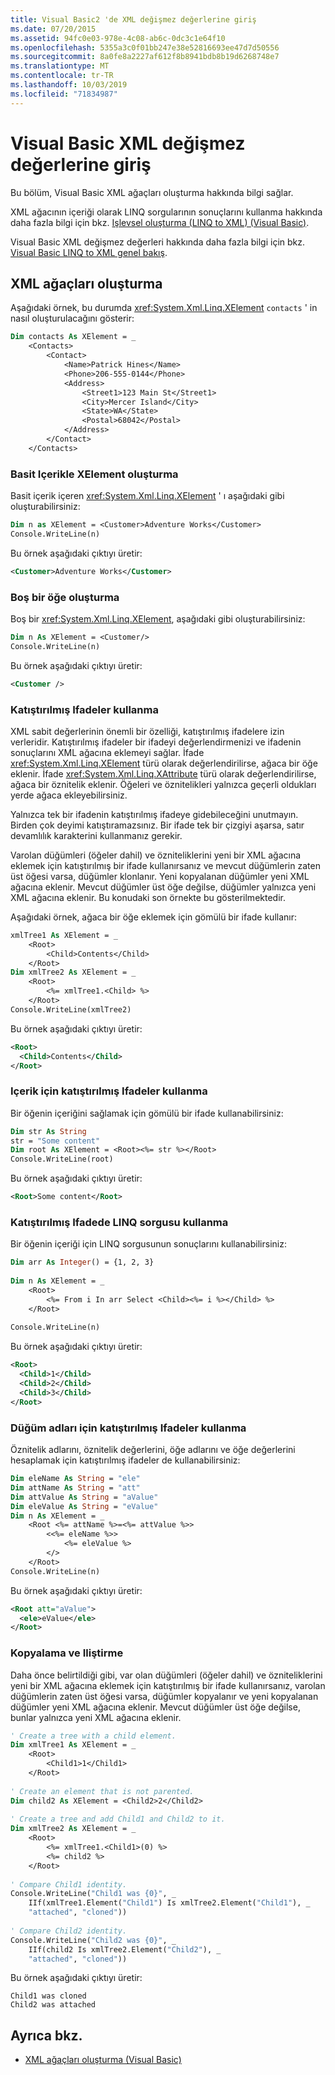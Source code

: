 ```yaml
---
title: Visual Basic2 'de XML değişmez değerlerine giriş
ms.date: 07/20/2015
ms.assetid: 94fc0e03-978e-4c08-ab6c-0dc3c1e64f10
ms.openlocfilehash: 5355a3c0f01bb247e38e52816693ee47d7d50556
ms.sourcegitcommit: 8a0fe8a2227af612f8b8941bdb8b19d6268748e7
ms.translationtype: MT
ms.contentlocale: tr-TR
ms.lasthandoff: 10/03/2019
ms.locfileid: "71834987"
---
```

# <a name="introduction-to-xml-literals-in-visual-basic"></a>Visual Basic XML değişmez değerlerine giriş
Bu bölüm, Visual Basic XML ağaçları oluşturma hakkında bilgi sağlar.  
  
 XML ağacının içeriği olarak LINQ sorgularının sonuçlarını kullanma hakkında daha fazla bilgi için bkz. [Işlevsel oluşturma (LINQ to XML) (Visual Basic)](../../../../visual-basic/programming-guide/concepts/linq/functional-construction-linq-to-xml.md).  
  
 Visual Basic XML değişmez değerleri hakkında daha fazla bilgi için bkz. [Visual Basic LINQ to XML genel bakış](../../../../visual-basic/programming-guide/language-features/xml/overview-of-linq-to-xml.md).  
  
## <a name="creating-xml-trees"></a>XML ağaçları oluşturma  
 Aşağıdaki örnek, bu durumda <xref:System.Xml.Linq.XElement> `contacts` ' in nasıl oluşturulacağını gösterir:  
  
```vb  
Dim contacts As XElement = _  
    <Contacts>  
        <Contact>  
            <Name>Patrick Hines</Name>  
            <Phone>206-555-0144</Phone>  
            <Address>  
                <Street1>123 Main St</Street1>  
                <City>Mercer Island</City>  
                <State>WA</State>  
                <Postal>68042</Postal>  
            </Address>  
        </Contact>  
    </Contacts>  
```  
  
### <a name="creating-an-xelement-with-simple-content"></a>Basit Içerikle XElement oluşturma  
 Basit içerik içeren <xref:System.Xml.Linq.XElement> ' ı aşağıdaki gibi oluşturabilirsiniz:  
  
```vb  
Dim n as XElement = <Customer>Adventure Works</Customer>  
Console.WriteLine(n)   
```  
  
 Bu örnek aşağıdaki çıktıyı üretir:  
  
```xml  
<Customer>Adventure Works</Customer>  
```  
  
### <a name="creating-an-empty-element"></a>Boş bir öğe oluşturma  
 Boş bir <xref:System.Xml.Linq.XElement>, aşağıdaki gibi oluşturabilirsiniz:  
  
```vb  
Dim n As XElement = <Customer/>  
Console.WriteLine(n)  
```  
  
 Bu örnek aşağıdaki çıktıyı üretir:  
  
```xml  
<Customer />  
```  
  
### <a name="using-embedded-expressions"></a>Katıştırılmış Ifadeler kullanma  
 XML sabit değerlerinin önemli bir özelliği, katıştırılmış ifadelere izin verleridir. Katıştırılmış ifadeler bir ifadeyi değerlendirmenizi ve ifadenin sonuçlarını XML ağacına eklemeyi sağlar. İfade <xref:System.Xml.Linq.XElement> türü olarak değerlendirilirse, ağaca bir öğe eklenir. İfade <xref:System.Xml.Linq.XAttribute> türü olarak değerlendirilirse, ağaca bir öznitelik eklenir. Öğeleri ve öznitelikleri yalnızca geçerli oldukları yerde ağaca ekleyebilirsiniz.  
  
 Yalnızca tek bir ifadenin katıştırılmış ifadeye gidebileceğini unutmayın. Birden çok deyimi katıştıramazsınız. Bir ifade tek bir çizgiyi aşarsa, satır devamlılık karakterini kullanmanız gerekir.  
  
 Varolan düğümleri (öğeler dahil) ve özniteliklerini yeni bir XML ağacına eklemek için katıştırılmış bir ifade kullanırsanız ve mevcut düğümlerin zaten üst öğesi varsa, düğümler klonlanır. Yeni kopyalanan düğümler yeni XML ağacına eklenir. Mevcut düğümler üst öğe değilse, düğümler yalnızca yeni XML ağacına eklenir. Bu konudaki son örnekte bu gösterilmektedir.  
  
 Aşağıdaki örnek, ağaca bir öğe eklemek için gömülü bir ifade kullanır:  
  
```vb  
xmlTree1 As XElement = _  
    <Root>  
        <Child>Contents</Child>  
    </Root>  
Dim xmlTree2 As XElement = _  
    <Root>  
        <%= xmlTree1.<Child> %>  
    </Root>  
Console.WriteLine(xmlTree2)  
```  
  
 Bu örnek aşağıdaki çıktıyı üretir:  
  
```xml  
<Root>  
  <Child>Contents</Child>  
</Root>  
```  
  
### <a name="using-embedded-expressions-for-content"></a>Içerik için katıştırılmış Ifadeler kullanma  
 Bir öğenin içeriğini sağlamak için gömülü bir ifade kullanabilirsiniz:  
  
```vb  
Dim str As String  
str = "Some content"  
Dim root As XElement = <Root><%= str %></Root>  
Console.WriteLine(root)  
```  
  
 Bu örnek aşağıdaki çıktıyı üretir:  
  
```xml  
<Root>Some content</Root>  
```  
  
### <a name="using-a-linq-query-in-an-embedded-expression"></a>Katıştırılmış Ifadede LINQ sorgusu kullanma  
 Bir öğenin içeriği için LINQ sorgusunun sonuçlarını kullanabilirsiniz:  
  
```vb  
Dim arr As Integer() = {1, 2, 3}  
  
Dim n As XElement = _  
    <Root>  
        <%= From i In arr Select <Child><%= i %></Child> %>  
    </Root>  
  
Console.WriteLine(n)  
```  
  
 Bu örnek aşağıdaki çıktıyı üretir:  
  
```xml  
<Root>  
  <Child>1</Child>  
  <Child>2</Child>  
  <Child>3</Child>  
</Root>  
```  
  
### <a name="using-embedded-expressions-for-node-names"></a>Düğüm adları için katıştırılmış Ifadeler kullanma  
 Öznitelik adlarını, öznitelik değerlerini, öğe adlarını ve öğe değerlerini hesaplamak için katıştırılmış ifadeler de kullanabilirsiniz:  
  
```vb  
Dim eleName As String = "ele"  
Dim attName As String = "att"  
Dim attValue As String = "aValue"  
Dim eleValue As String = "eValue"  
Dim n As XElement = _  
    <Root <%= attName %>=<%= attValue %>>  
        <<%= eleName %>>  
            <%= eleValue %>  
        </>  
    </Root>  
Console.WriteLine(n)  
```  
  
 Bu örnek aşağıdaki çıktıyı üretir:  
  
```xml  
<Root att="aValue">  
  <ele>eValue</ele>  
</Root>  
```  
  
### <a name="cloning-vs-attaching"></a>Kopyalama ve Iliştirme  
 Daha önce belirtildiği gibi, var olan düğümleri (öğeler dahil) ve özniteliklerini yeni bir XML ağacına eklemek için katıştırılmış bir ifade kullanırsanız, varolan düğümlerin zaten üst öğesi varsa, düğümler kopyalanır ve yeni kopyalanan düğümler yeni XML ağacına eklenir. Mevcut düğümler üst öğe değilse, bunlar yalnızca yeni XML ağacına eklenir.  
  
```vb  
' Create a tree with a child element.  
Dim xmlTree1 As XElement = _  
    <Root>  
        <Child1>1</Child1>  
    </Root>  
  
' Create an element that is not parented.  
Dim child2 As XElement = <Child2>2</Child2>  
  
' Create a tree and add Child1 and Child2 to it.  
Dim xmlTree2 As XElement = _  
    <Root>  
        <%= xmlTree1.<Child1>(0) %>  
        <%= child2 %>  
    </Root>  
  
' Compare Child1 identity.  
Console.WriteLine("Child1 was {0}", _  
    IIf(xmlTree1.Element("Child1") Is xmlTree2.Element("Child1"), _  
    "attached", "cloned"))  
  
' Compare Child2 identity.  
Console.WriteLine("Child2 was {0}", _  
    IIf(child2 Is xmlTree2.Element("Child2"), _  
    "attached", "cloned"))  
```  
  
 Bu örnek aşağıdaki çıktıyı üretir:  
  
```console  
Child1 was cloned  
Child2 was attached  
```  
  
## <a name="see-also"></a>Ayrıca bkz.

- [XML ağaçları oluşturma (Visual Basic)](../../../../visual-basic/programming-guide/concepts/linq/creating-xml-trees.md)
